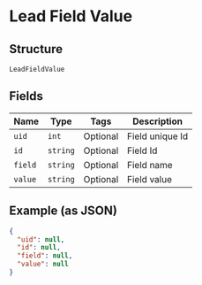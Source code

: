 
# Lead Field Value

## Structure

`LeadFieldValue`

## Fields

| Name | Type | Tags | Description |
|  --- | --- | --- | --- |
| `uid` | `int` | Optional | Field unique Id |
| `id` | `string` | Optional | Field Id |
| `field` | `string` | Optional | Field name |
| `value` | `string` | Optional | Field value |

## Example (as JSON)

```json
{
  "uid": null,
  "id": null,
  "field": null,
  "value": null
}
```

